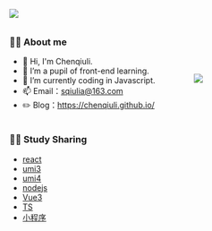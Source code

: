 ### 👨‍🚒 About me

- 👋 Hi, I'm Chenqiuli.
- 🌱 I’m a pupil of front-end learning.
- 🤔 I’m currently coding in Javascript.
- 📫 Email：sqiulia@163.com
- ✏️ Blog：https://chenqiuli.github.io/

<img align="center" style="margin-top: -200px;" src="https://github-readme-stats.vercel.app/api?username=chenqiuli&show_icons=true&hide_border=true">

### 👨‍🚒 Study Sharing

- [react](https://github.com/chenqiuli/react_study)
- [umi3](https://github.com/chenqiuli/react-umi3_study)
- [umi4](https://github.com/chenqiuli/react-umi4_study)
- [nodejs](https://github.com/chenqiuli/nodejs_study)
- [Vue3](https://github.com/chenqiuli/Vue3_study)
- [TS](https://github.com/chenqiuli/react-ts_study)
- [小程序](https://github.com/chenqiuli/miniprogram_study)

<img style="margin-left: 330px; margin-top: -280px;" src="https://github-readme-stats.vercel.app/api/top-langs/?username=chenqiuli&hide_border=true">
